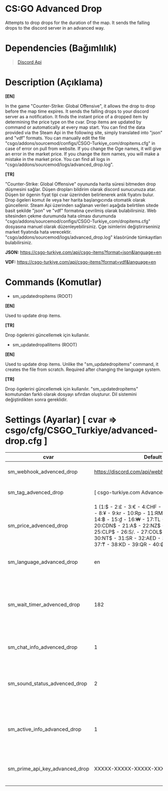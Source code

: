 # CS:GO Advanced Drop
Attempts to drop drops for the duration of the map. It sends the falling drops to the discord server in an advanced way.

# Dependencies (Bağımlılık)

> [Discord Api](https://github.com/Deathknife/sourcemod-discord)

# Description (Açıklama)

**[EN]**

In the game "Counter-Strike: Global Offensive", it allows the drop to drop before the map time expires. It sends the falling drops to your discord server as a notification. It finds the instant price of a dropped item by determining the price type on the cvar. Drop items are updated by command or automatically at every map start. You can find the data provided via the Steam Api in the following site, simply translated into "json" and "vdf" formats. You can manually edit the file "csgo/addons/sourcemod/configs/CSGO-Turkiye_com/dropitems.cfg" in case of error on pull from website. If you change the Oge names, it will give an error in the market price. If you change the item names, you will make a mistake in the market price. You can find all logs in "csgo/addons/sourcemod/logs/advanced_drop.log".

**[TR]**

"Counter-Strike: Global Offensive" oyununda harita süresi bitmeden drop düşmesini sağlar. Düşen dropları bildirim olarak discord sunucunuza atar. Düşen bir ögenin fiyat tipi cvar üzerinden belirlenerek anlık fiyatını bulur. Drop ögeleri komut ile veya her harita başlangıcında otomatik olarak güncellenir. Steam Api üzerinden sağlanan verileri aşağıda belirtilen sitede basit şekilde "json" ve "vdf" formatına çevrilmiş olarak bulabilirsiniz. Web sitesinden çekme durumunda hata olması durumunda "csgo/addons/sourcemod/configs/CSGO-Turkiye_com/dropitems.cfg" dosyasına manuel olarak düzenleyebilirsiniz. Çge isimlerini değiştirirseniniz market fiyatında hata verecektir. "csgo/addons/sourcemod/logs/advanced_drop.log" klasöründe tümkayıtları bulabilirsiniz. 

**JSON:** https://csgo-turkiye.com/api/csgo-items?format=json&language=en

**VDF:** https://csgo-turkiye.com/api/csgo-items?format=vdf&language=en

# Commands (Komutlar)

-  sm_updatedropitems (ROOT)

**[EN]**

Used to update drop items.

**[TR]**

Drop ögelerini güncellemek için kullanılır.

-  sm_updatedropallitems (ROOT)

**[EN]**

Used to update drop items. Unlike the "sm_updatedropitems" command, it creates the file from scratch. Required after changing the language system.

**[TR]**

Drop ögelerini güncellemek için kullanılır. "sm_updatedropitems" komutundan farklı olarak dosyayı sıfırdan oluşturur. Dil sistemini değiştirdikten sonra gereklidir.

# Settings (Ayarlar) [ cvar => csgo/cfg/CSGO_Turkiye/advanced-drop.cfg ]

| cvar          | Default       | EN            | TR            |
| ------------- | ------------- | ------------- | ------------- |
| sm_webhook_advenced_drop | https://discord.com/api/webhooks/xxxxx/xxxxxxx | Advanced Drop Webhook URL | Webhook URL |
| sm_tag_advenced_drop | [ csgo-turkiye.com Advanced Drop ] | Advanced Drop Plugin Tag | Eklenti Tagı |
| sm_price_advenced_drop | 1 (1:$ - 2:£ - 3:€ - 4:CHF - 5:pуб. - 6:zł - 7:R$ - 8:¥ - 9:kr - 10:Rp - 11:RM - 12:P - 13:S$ - 14:฿ - 15:₫ - 16:₩ - 17:TL - 18:₴ - 19:Mex$ - 20:CDN$ - 21:A$ - 22:NZ$ - 23:¥ - 24:₹ - 25:CLP$ - 26:S/. - 27:COL$ - 28:R - 29:HK$ - 30:NT$ - 31:SR - 32:AED - 34:ARS$ - 35:₪ - 37:₸ - 38:KD - 39:QR - 40:₡ - 41:$U) | Advanced Drop Item Price | Para Birimi |
| sm_language_advanced_drop | en | Advanced Drop Item Name Language | Drop İsimleri Dili |
| sm_wait_timer_advenced_drop | 182 | How many seconds should a drop attempt be made? (3Do not do less than 3 minutes, ideal is 10 minutes) | Kaç saniye düşme denemesi yapılmalıdır? (3 dakikadan az yapmayın, ideali 10 dakikadır) |
| sm_chat_info_advenced_drop | 1 | Show drop attempts in chat? | Drop denemeleri sohbette gösterilsin mi? |
| sm_sound_status_advenced_drop | 2 | Play a sound when the drop drops? [0 - no _ 1 - just drop it _ 2 - to everyone] | Drop düştüğünde bir ses çalınsın mı? [0 - hayır _ 1 - sadece drop düşene _ 2 - herkese] |
| sm_active_info_advanced_drop | 1 | Every time the map changes, send the drop active information to the discord server? | Harita her değiştiğinde, drop aktif bilgisi discord sunucusuna gönderilsin mi? |
| sm_prime_api_key_advanced_drop | XXXXX-XXXXX-XXXXX-XXXXX | prime.napas.cc - Web API authentication key. | prime.napas.cc - Prime sorgusu için Web Api Anahtarı. |

